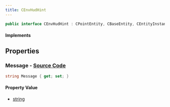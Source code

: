 ```yaml
---
title: CEnvHudHint
---
```


```csharp
public interface CEnvHudHint : CPointEntity, CBaseEntity, CEntityInstance, ISchemaClass<CEntityInstance>, ISchemaClass<CBaseEntity>, ISchemaClass<CPointEntity>, ISchemaClass<CEnvHudHint>, ISchemaField, ISchemaClass, INativeHandle
```

#### Implements

## Properties

### **Message** - [Source Code](https://github.com/swiftly-solution/swiftlys2/blob/main/managed/src/SwiftlyS2.Generated/Schemas/Interfaces/CEnvHudHint.cs#L16)

```csharp
string Message { get; set; }
```

#### Property Value

- [string](https://learn.microsoft.com/dotnet/api/system.string)

